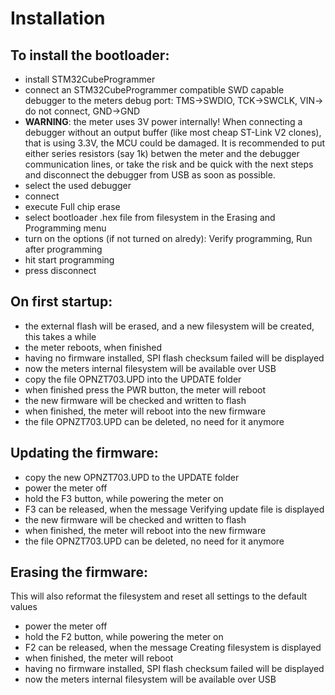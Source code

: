 # Installation

## To install the bootloader:
- install STM32CubeProgrammer
- connect an STM32CubeProgrammer compatible SWD capable debugger to the meters debug port: TMS->SWDIO, TCK->SWCLK, VIN-> do not connect, GND->GND 
- **WARNING**: the meter uses 3V power internally! When connecting a debugger without an output buffer (like most cheap ST-Link V2 clones), that is using 3.3V, the MCU could be damaged. It is recommended to put either series resistors (say 1k) betwen the meter and the debugger communication lines, or take the risk and be quick with the next steps and disconnect the debugger from USB as soon as possible.
- select the used debugger
- connect
- execute Full chip erase
- select bootloader .hex file from filesystem in the Erasing and Programming menu
- turn on the options (if not turned on alredy): Verify programming, Run after programming
- hit start programming
- press disconnect

## On first startup:
- the external flash will be erased, and a new filesystem will be created, this takes a while
- the meter reboots, when finished
- having no firmware installed, SPI flash checksum failed will be displayed
- now the meters internal filesystem will be available over USB
- copy the file OPNZT703.UPD into the UPDATE folder
- when finished press the PWR button, the meter will reboot
- the new firmware will be checked and written to flash
- when finished, the meter will reboot into the new firmware
- the file OPNZT703.UPD can be deleted, no need for it anymore

## Updating the firmware:
- copy the new OPNZT703.UPD to the UPDATE folder
- power the meter off
- hold the F3 button, while powering the meter on
- F3 can be released, when the message Verifying update file is displayed
- the new firmware will be checked and written to flash
- when finished, the meter will reboot into the new firmware
- the file OPNZT703.UPD can be deleted, no need for it anymore

## Erasing the firmware:
This will also reformat the filesystem and reset all settings to the default values
- power the meter off
- hold the F2 button, while powering the meter on
- F2 can be released, when the message Creating filesystem is displayed
- when finished, the meter will reboot
- having no firmware installed, SPI flash checksum failed will be displayed
- now the meters internal filesystem will be available over USB
